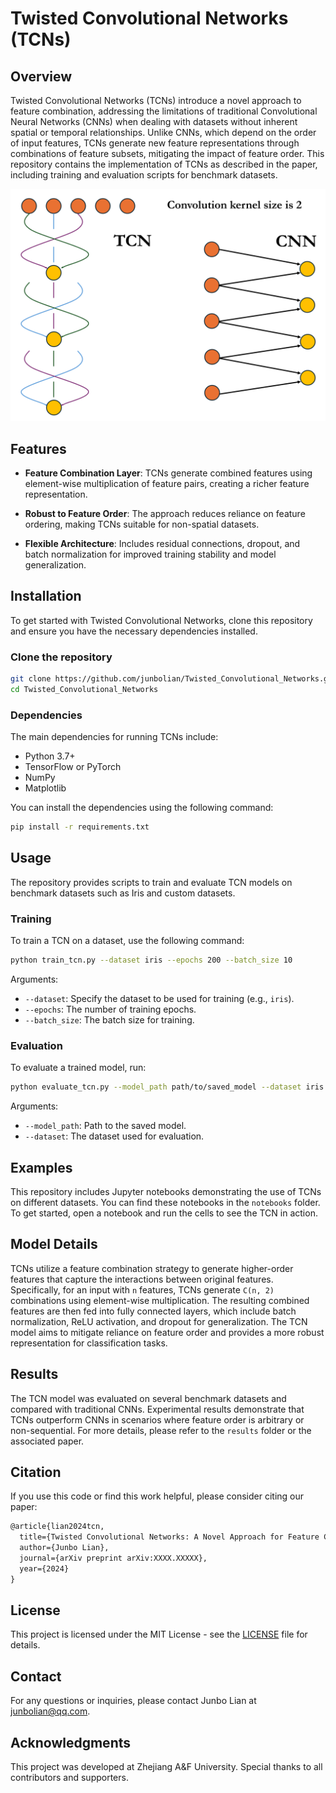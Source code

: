 # Twisted Convolutional Networks (TCNs)

## Overview

Twisted Convolutional Networks (TCNs) introduce a novel approach to feature combination, addressing the limitations of traditional Convolutional Neural Networks (CNNs) when dealing with datasets without inherent spatial or temporal relationships. Unlike CNNs, which depend on the order of input features, TCNs generate new feature representations through combinations of feature subsets, mitigating the impact of feature order. This repository contains the implementation of TCNs as described in the paper, including training and evaluation scripts for benchmark datasets.

![TCN vs CNN Comparison](TCN.vs.CNN.png)

## Features

- **Feature Combination Layer**: TCNs generate combined features using element-wise multiplication of feature pairs, creating a richer feature representation.

- **Robust to Feature Order**: The approach reduces reliance on feature ordering, making TCNs suitable for non-spatial datasets.

- **Flexible Architecture**: Includes residual connections, dropout, and batch normalization for improved training stability and model generalization.

## Installation

To get started with Twisted Convolutional Networks, clone this repository and ensure you have the necessary dependencies installed.

### Clone the repository

```bash
git clone https://github.com/junbolian/Twisted_Convolutional_Networks.git
cd Twisted_Convolutional_Networks
```

### Dependencies

The main dependencies for running TCNs include:

- Python 3.7+
- TensorFlow or PyTorch
- NumPy
- Matplotlib

You can install the dependencies using the following command:

```bash
pip install -r requirements.txt
```

## Usage

The repository provides scripts to train and evaluate TCN models on benchmark datasets such as Iris and custom datasets.

### Training

To train a TCN on a dataset, use the following command:

```bash
python train_tcn.py --dataset iris --epochs 200 --batch_size 10
```

Arguments:

- `--dataset`: Specify the dataset to be used for training (e.g., `iris`).
- `--epochs`: The number of training epochs.
- `--batch_size`: The batch size for training.

### Evaluation

To evaluate a trained model, run:

```bash
python evaluate_tcn.py --model_path path/to/saved_model --dataset iris
```

Arguments:

- `--model_path`: Path to the saved model.
- `--dataset`: The dataset used for evaluation.

## Examples

This repository includes Jupyter notebooks demonstrating the use of TCNs on different datasets. You can find these notebooks in the `notebooks` folder. To get started, open a notebook and run the cells to see the TCN in action.

## Model Details

TCNs utilize a feature combination strategy to generate higher-order features that capture the interactions between original features. Specifically, for an input with `n` features, TCNs generate `C(n, 2)` combinations using element-wise multiplication. The resulting combined features are then fed into fully connected layers, which include batch normalization, ReLU activation, and dropout for generalization. The TCN model aims to mitigate reliance on feature order and provides a more robust representation for classification tasks.

## Results

The TCN model was evaluated on several benchmark datasets and compared with traditional CNNs. Experimental results demonstrate that TCNs outperform CNNs in scenarios where feature order is arbitrary or non-sequential. For more details, please refer to the `results` folder or the associated paper.

## Citation

If you use this code or find this work helpful, please consider citing our paper:

```latex
@article{lian2024tcn,
  title={Twisted Convolutional Networks: A Novel Approach for Feature Combination in Machine Learning},
  author={Junbo Lian},
  journal={arXiv preprint arXiv:XXXX.XXXXX},
  year={2024}
}
```

## License

This project is licensed under the MIT License - see the [LICENSE](LICENSE) file for details.

## Contact

For any questions or inquiries, please contact Junbo Lian at [junbolian@qq.com](mailto:junbolian@qq.com).

## Acknowledgments

This project was developed at Zhejiang A&F University. Special thanks to all contributors and supporters.

